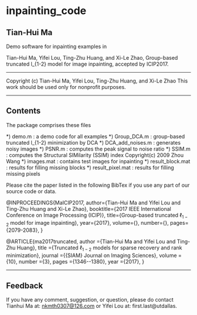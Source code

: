 # inpainting_code
Tian-Hui Ma
------------------------------------------------------------------

Demo software for inpainting examples in

Tian-Hui Ma, Yifei Lou, Ting-Zhu Huang, and Xi-Le Zhao, 
Group-based truncated l_{1-2} model for image inpainting,
accepted by ICIP2017.

------------------------------------------------------------------

Copyright (c) Tian-Hui Ma, Yifei Lou, Ting-Zhu Huang, and Xi-Le Zhao
This work should be used only for nonprofit purposes.

------------------------------------------------------------------
Contents
------------------------------------------------------------------

The package comprises these files

*) demo.m		: a demo code for all examples
*) Group_DCA.m		: group-based truncated l_{1-2} minimization by DCA
*) DCA_add_noises.m	: generates noisy images
*) PSNR.m		: computes the peak signal to noise ratio
*) SSIM.m		: computes the Structural SIMilarity (SSIM) index
                          Copyright(c) 2009 Zhou Wang
*) images.mat		: contains test images for inpainting
*) result_block.mat	: results for filling missing blocks
*) result_pixel.mat	: results for filling missing pixels


Please cite the paper listed in the following BibTex if you use any part of our source code or data.

@INPROCEEDINGS{MaICIP2017, 
 author={Tian-Hui Ma and Yifei Lou and Ting-Zhu Huang and Xi-Le Zhao}, 
 booktitle={2017 IEEE International Conference on Image Processing (ICIP)}, 
 title={Group-based truncated $\ell_{1-2}$ model for image inpainting}, 
 year={2017}, 
 volume={}, 
 number={}, 
 pages={2079-2083}, 
}


@ARTICLE{ma2017truncated,
 author ={Tian-Hui Ma and Yifei Lou and Ting-Zhu Huang},
 title ={Truncated $\ell_{1-2}$ models for sparse recovery and rank minimization},
 journal ={{SIAM} Journal on Imaging Sciences},
 volume ={10},
 number ={3},
 pages ={1346--1380},
 year ={2017},
}


------------------------------------------------------------------
Feedback
------------------------------------------------------------------

If you have any comment, suggestion, or question, please do contact 
Tianhui Ma at: nkmth0307@126.com
or Yifei Lou at: first.last@utdallas.
